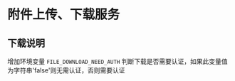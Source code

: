<!--
 * @Author: sunhaolin@hotoa.com
 * @Date: 2022-06-08 09:38:56
 * @LastEditors: sunhaolin@hotoa.com
 * @LastEditTime: 2022-06-14 17:22:00
 * @Description: 
-->

# 附件上传、下载服务

## 下载说明

增加环境变量 `FILE_DOWNLOAD_NEED_AUTH` 判断下载是否需要认证，如果此变量值为字符串'false'则无需认证，否则需要认证